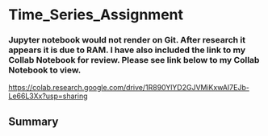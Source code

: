 # Time_Series_Assignment

### Jupyter notebook would not render on Git.  After research it appears it is due to RAM.  I have also included the link to my Collab Notebook for review. Please see link below to my Collab Notebook to view.

https://colab.research.google.com/drive/1R890YlYD2GJVMiKxwAI7EJb-Le66L3Xx?usp=sharing

## Summary

